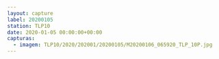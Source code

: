 ```yaml
---
layout: capture
label: 20200105
station: TLP10
date: 2020-01-05 00:00:00+00:00
capturas:
  - imagem: TLP10/2020/202001/20200105/M20200106_065920_TLP_10P.jpg
---
```

